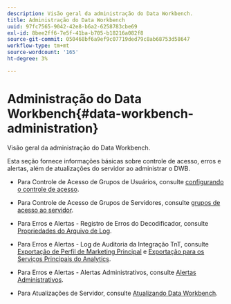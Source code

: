 ```yaml
---
description: Visão geral da administração do Data Workbench.
title: Administração do Data Workbench
uuid: 97fc7565-9042-42e8-b6a2-6258783cbe69
exl-id: 8bee2ff6-7e5f-41ba-b705-b18216a082f8
source-git-commit: 050468bf6a9ef9c07719ded79c8ab68753d58647
workflow-type: tm+mt
source-wordcount: '165'
ht-degree: 3%

---
```


# Administração do Data Workbench{#data-workbench-administration}

Visão geral da administração do Data Workbench.

Esta seção fornece informações básicas sobre controle de acesso, erros e alertas, além de atualizações do servidor ao administrar o DWB.

* Para Controle de Acesso de Grupos de Usuários, consulte [configurando o controle de acesso](https://experienceleague.adobe.com/docs/data-workbench/using/server-admin-install/admin-dwb-server/access-control/c-config-acs-ctrl.html).
* Para Controle de Acesso de Grupos de Servidores, consulte [grupos de acesso ao servidor](https://experienceleague.adobe.com/docs/data-workbench/using/server-admin-install/admin-dwb-server/access-control/c-undst-acc-lvls.html).
* Para Erros e Alertas - Registro de Erros do Decodificador, consulte [Propriedades do Arquivo de Log](https://experienceleague.adobe.com/docs/data-workbench/using/dataset/log-proc-config-file/c-log-sources.html).
* Para Erros e Alertas - Log de Auditoria da Integração TnT, consulte [Exportação de Perfil de Marketing Principal](https://experienceleague.adobe.com/docs/data-workbench/using/client/export-data/dwb-crs-integration.html?lang=en) e [Exportação para os Serviços Principais do Analytics](https://experienceleague.adobe.com/docs/data-workbench/using/client/export-data/dwb-crs-integration.html?lang=en).

* Para Erros e Alertas - Alertas Administrativos, consulte [Alertas Administrativos](https://experienceleague.adobe.com/docs/data-workbench/using/server-admin-install/config-settings/c-admin-alts-cfg-stgs.html).
* Para Atualizações de Servidor, consulte [Atualizando Data Workbench](https://experienceleague.adobe.com/docs/data-workbench/using/install/upgrade-dwb/c-upgrd-ins.html).
